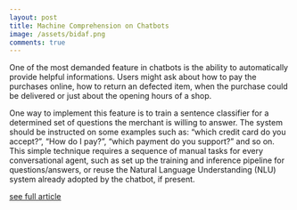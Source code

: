 ```yaml
---
layout: post
title: Machine Comprehension on Chatbots
image: /assets/bidaf.png
comments: true
---
```


One of the most demanded feature in chatbots is the ability to automatically provide helpful informations. Users might ask about how to pay the purchases online, how to return an defected item, when the purchase could be delivered or just about the opening hours of a shop.

One way to implement this feature is to train a sentence classifier for a determined set of questions the merchant is willing to answer. The system should be instructed on some examples such as: “which credit card do you accept?”, “How do I pay?”, “which payment do you support?” and so on.
This simple technique requires a sequence of manual tasks for every conversational agent, such as set up the training and inference pipeline for questions/answers, or reuse the Natural Language Understanding (NLU) system already adopted by the chatbot, if present.

[see full article](https://labs.hybris.com/2017/07/17/machine-comprehension-charly/)

<!--

A second more intriguing and sophisticated approach leverages the advances in machine comprehension, which is the ability to read text and then answer questions about it, automatically.
Stanford NLP group created [SQuAD](https://rajpurkar.github.io/SQuAD-explorer/) a dataset consisting of 107.785 questions pairs on 536 articles, for training and evaluate machine comprehension models. One example of article and question and expected answer is:
>In meteorology, precipitation is any product of the condensation of atmospheric water vapor that falls under gravity. The main forms of precipitation include drizzle, rain, sleet, snow, graupel and hail…

*Question*: What causes precipitation to fall?

*Answer*:   gravity

Understand text is hard. It requires the knowledge of the language and a representation of the topic. Those challenges could be easily compared with the linguistic and  cultural barrier among people. For example, I can hardly understand a paper written in chinese about Panda’s immune system, essentially because I don’t know the chinese language and I don’t know anything about immunology. Similarly, a program can’t do better on unless it masters these two aspects: language on one hand, and high-level concepts on the another.

For running an automatic FAQ responder I used one of the top-ten reading comprehension system available, the [BiDAF](https://arxiv.org/abs/1611.01603) (Bi-Directional Attention Flow). It doesn’t perform badly (81,5% F1 accuracy) compared to human precision, which is 86,8%.
I applied BiDAF on [Charly](http://m.me/charlygrocery), a chatbot for conversational commerce, for serving informations extracted from given text like this:
>My phone number is +4911002233. I live in Munich, Germany.
You can pay with your credit card, we accept: Visa, Mastercard, American Express, Maestro, Visa Debit.
The delivery is twice per week on Tuesday and Saturday.
if the purchase or a product is not good or you are unsatisfied please return the product with the receipt within 30 days to the driver  or call us on +4911002233.

This is how Charly answers:

![Charly chatbot]({{ site.url }}/assets/bidaf.png)

This approach is much scalable than a classical questions’ classifier. It allows automatic responses from text that could be just scanned automatically by the FAQ’s page present in the customer website, or just a plain info text submitted by e-mail or a web form.
-->
